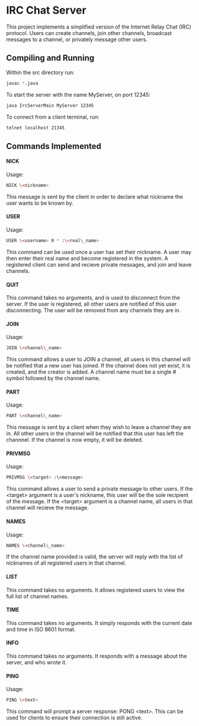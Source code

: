 # IRC Chat Server

This project implements a simplified version of the Internet Relay Chat (IRC) protocol. Users can create channels, join other channels, broadcast messages to a channel, or privately message other users.

## Compiling and Running

Within the src directory run:

```bash
javac *.java
```

To start the server with the name MyServer, on port 12345:

```bash
java IrcServerMain MyServer 12345
```


To connect from a client terminal, run:
```bash
telnet localhost 21345
```


## Commands Implemented

####  NICK

Usage: 
```bash
NICK \<nickname>
```

This message is sent by the client in order to declare what nickname the user wants to be known
by.

#### USER

Usage:
```bash
USER \<username> 0 * :\<real\_name>
```

This command can be used once a user has set their nickname. A user may then enter their real name and become registered in the system. A registered client can send and recieve private messages, and join and leave channels.


#### QUIT

This command takes no arguments, and is used to disconnect from the server. If the user is registered, all other users are notified of this user disconnecting. The user will be removed from any channels they are in.

#### JOIN

Usage:
```bash
JOIN \<channel\_name>
````

This command allows a user to JOIN a channel, all users in this channel will be notified that a new user has joined. If the channel does not yet exist, it is created, and the creator is added. A channel name must be a single \# symbol followed by the channel name.


#### PART

Usage:
```bash
PART \<channel\_name>
```

This message is sent by a client when they wish to leave a channel they are in. All other users in the channel will be notified that this user has left the channnel. If the channel is now empty, it will be deleted.

#### PRIVMSG

Usage:
```bash
PRIVMSG \<target> :\<message>
```

This command allows a user to send a private message to other users. If the \<target> argument is a user's nickname, this user will be the sole recipient of the message. If the \<target> argument is a channel name, all users in that channel will recieve the message.

#### NAMES

Usage:
```bash
NAMES \<channel\_name>
```
If the channel name provided is valid, the server will reply with the list of nicknames of all registered users in that channel.

#### LIST

This command takes no arguments. It allows registered users to view the full list of channel names.

#### TIME

This command takes no arguments. It simply responds with the current date and time in ISO 8601 format.

#### INFO

This command takes no arguments. It responds with a message about the server, and who wrote it.

#### PING

Usage:
```bash
PING \<text>
```

This command will prompt a server response: PONG \<text>. This can be used for clients to ensure their connection is still active.
